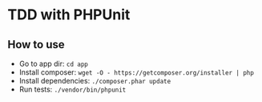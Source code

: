 # TDD with PHPUnit

## How to use

* Go to app dir: `cd app`
* Install composer: `wget -O - https://getcomposer.org/installer | php`
* Install dependencies: `./composer.phar update`
* Run tests: `./vendor/bin/phpunit`
